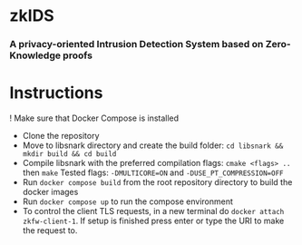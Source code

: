 # zkIDS
### A privacy-oriented Intrusion Detection System based on Zero-Knowledge proofs
# Instructions
! Make sure that Docker Compose is installed
- Clone the repository
- Move to libsnark directory and create the build folder: ```cd libsnark && mkdir build && cd build```
- Compile libsnark with the preferred compilation flags: ```cmake <flags> ..``` then ```make``` Tested flags: ```-DMULTICORE=ON``` and ```-DUSE_PT_COMPRESSION=OFF``` 
- Run ```docker compose build``` from the root repository directory to build the docker images
- Run ```docker compose up``` to run the compose environment
- To control the client TLS requests, in a new terminal do ```docker attach zkfw-client-1```. If setup is finished press enter or type the URI to make the request to.
  
